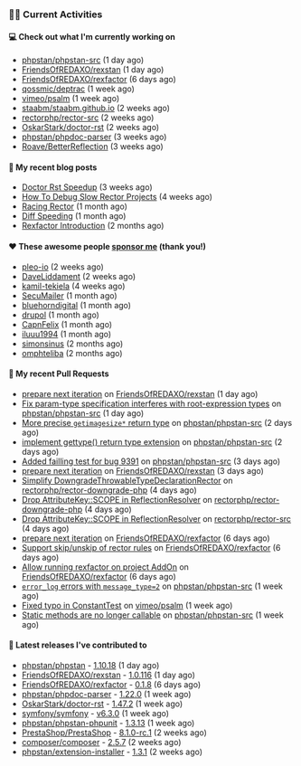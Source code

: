 ### 👨‍💻 Current Activities


#### 💻 Check out what I'm currently working on

- [phpstan/phpstan-src](https://github.com/phpstan/phpstan-src) (1 day ago)
- [FriendsOfREDAXO/rexstan](https://github.com/FriendsOfREDAXO/rexstan) (1 day ago)
- [FriendsOfREDAXO/rexfactor](https://github.com/FriendsOfREDAXO/rexfactor) (6 days ago)
- [qossmic/deptrac](https://github.com/qossmic/deptrac) (1 week ago)
- [vimeo/psalm](https://github.com/vimeo/psalm) (1 week ago)
- [staabm/staabm.github.io](https://github.com/staabm/staabm.github.io) (2 weeks ago)
- [rectorphp/rector-src](https://github.com/rectorphp/rector-src) (2 weeks ago)
- [OskarStark/doctor-rst](https://github.com/OskarStark/doctor-rst) (2 weeks ago)
- [phpstan/phpdoc-parser](https://github.com/phpstan/phpdoc-parser) (3 weeks ago)
- [Roave/BetterReflection](https://github.com/Roave/BetterReflection) (3 weeks ago)


#### 📜 My recent blog posts

- [Doctor Rst Speedup](https://staabm.github.io/2023/05/18/doctor-rst-speedup.html) (3 weeks ago)
- [How To Debug Slow Rector Projects](https://staabm.github.io/2023/05/10/how-to-debug-slow-rector-projects.html) (4 weeks ago)
- [Racing Rector](https://staabm.github.io/2023/05/06/racing-rector.html) (1 month ago)
- [Diff Speeding](https://staabm.github.io/2023/05/01/diff-speeding.html) (1 month ago)
- [Rexfactor Introduction](https://staabm.github.io/2023/04/09/rexfactor-introduction.html) (2 months ago)


#### ❤️ These awesome people [sponsor me](https://github.com/sponsors/staabm) (thank you!)

- [pleo-io](https://github.com/pleo-io) (2 weeks ago)
- [DaveLiddament](https://github.com/DaveLiddament) (2 weeks ago)
- [kamil-tekiela](https://github.com/kamil-tekiela) (4 weeks ago)
- [SecuMailer](https://github.com/SecuMailer) (1 month ago)
- [bluehorndigital](https://github.com/bluehorndigital) (1 month ago)
- [drupol](https://github.com/drupol) (1 month ago)
- [CapnFelix](https://github.com/CapnFelix) (1 month ago)
- [iluuu1994](https://github.com/iluuu1994) (1 month ago)
- [simonsinus](https://github.com/simonsinus) (2 months ago)
- [omphteliba](https://github.com/omphteliba) (2 months ago)


#### 🔨 My recent Pull Requests

- [prepare next iteration](https://github.com/FriendsOfREDAXO/rexstan/pull/513) on [FriendsOfREDAXO/rexstan](https://github.com/FriendsOfREDAXO/rexstan) (1 day ago)
- [Fix param-type specification interferes with root-expression types](https://github.com/phpstan/phpstan-src/pull/2439) on [phpstan/phpstan-src](https://github.com/phpstan/phpstan-src) (1 day ago)
- [More precise `getimagesize*` return type](https://github.com/phpstan/phpstan-src/pull/2438) on [phpstan/phpstan-src](https://github.com/phpstan/phpstan-src) (2 days ago)
- [implement gettype() return type extension](https://github.com/phpstan/phpstan-src/pull/2437) on [phpstan/phpstan-src](https://github.com/phpstan/phpstan-src) (2 days ago)
- [Added failling test for bug 9391](https://github.com/phpstan/phpstan-src/pull/2435) on [phpstan/phpstan-src](https://github.com/phpstan/phpstan-src) (3 days ago)
- [prepare next iteration](https://github.com/FriendsOfREDAXO/rexstan/pull/511) on [FriendsOfREDAXO/rexstan](https://github.com/FriendsOfREDAXO/rexstan) (3 days ago)
- [Simplify DowngradeThrowableTypeDeclarationRector](https://github.com/rectorphp/rector-downgrade-php/pull/88) on [rectorphp/rector-downgrade-php](https://github.com/rectorphp/rector-downgrade-php) (4 days ago)
- [Drop AttributeKey::SCOPE in ReflectionResolver](https://github.com/rectorphp/rector-downgrade-php/pull/87) on [rectorphp/rector-downgrade-php](https://github.com/rectorphp/rector-downgrade-php) (4 days ago)
- [Drop AttributeKey::SCOPE in ReflectionResolver](https://github.com/rectorphp/rector-src/pull/4068) on [rectorphp/rector-src](https://github.com/rectorphp/rector-src) (4 days ago)
- [prepare next iteration](https://github.com/FriendsOfREDAXO/rexfactor/pull/87) on [FriendsOfREDAXO/rexfactor](https://github.com/FriendsOfREDAXO/rexfactor) (6 days ago)
- [Support skip/unskip of rector rules](https://github.com/FriendsOfREDAXO/rexfactor/pull/86) on [FriendsOfREDAXO/rexfactor](https://github.com/FriendsOfREDAXO/rexfactor) (6 days ago)
- [Allow running rexfactor on project AddOn](https://github.com/FriendsOfREDAXO/rexfactor/pull/85) on [FriendsOfREDAXO/rexfactor](https://github.com/FriendsOfREDAXO/rexfactor) (6 days ago)
- [`error_log` errors with `message_type=2`](https://github.com/phpstan/phpstan-src/pull/2428) on [phpstan/phpstan-src](https://github.com/phpstan/phpstan-src) (1 week ago)
- [Fixed typo in ConstantTest](https://github.com/vimeo/psalm/pull/9835) on [vimeo/psalm](https://github.com/vimeo/psalm) (1 week ago)
- [Static methods are no longer callable](https://github.com/phpstan/phpstan-src/pull/2420) on [phpstan/phpstan-src](https://github.com/phpstan/phpstan-src) (1 week ago)


#### 🔭 Latest releases I've contributed to

- [phpstan/phpstan](https://github.com/phpstan/phpstan) - [1.10.18](https://github.com/phpstan/phpstan/releases/tag/1.10.18) (1 day ago)
- [FriendsOfREDAXO/rexstan](https://github.com/FriendsOfREDAXO/rexstan) - [1.0.116](https://github.com/FriendsOfREDAXO/rexstan/releases/tag/1.0.116) (1 day ago)
- [FriendsOfREDAXO/rexfactor](https://github.com/FriendsOfREDAXO/rexfactor) - [0.1.8](https://github.com/FriendsOfREDAXO/rexfactor/releases/tag/0.1.8) (6 days ago)
- [phpstan/phpdoc-parser](https://github.com/phpstan/phpdoc-parser) - [1.22.0](https://github.com/phpstan/phpdoc-parser/releases/tag/1.22.0) (1 week ago)
- [OskarStark/doctor-rst](https://github.com/OskarStark/doctor-rst) - [1.47.2](https://github.com/OskarStark/doctor-rst/releases/tag/1.47.2) (1 week ago)
- [symfony/symfony](https://github.com/symfony/symfony) - [v6.3.0](https://github.com/symfony/symfony/releases/tag/v6.3.0) (1 week ago)
- [phpstan/phpstan-phpunit](https://github.com/phpstan/phpstan-phpunit) - [1.3.13](https://github.com/phpstan/phpstan-phpunit/releases/tag/1.3.13) (1 week ago)
- [PrestaShop/PrestaShop](https://github.com/PrestaShop/PrestaShop) - [8.1.0-rc.1](https://github.com/PrestaShop/PrestaShop/releases/tag/8.1.0-rc.1) (2 weeks ago)
- [composer/composer](https://github.com/composer/composer) - [2.5.7](https://github.com/composer/composer/releases/tag/2.5.7) (2 weeks ago)
- [phpstan/extension-installer](https://github.com/phpstan/extension-installer) - [1.3.1](https://github.com/phpstan/extension-installer/releases/tag/1.3.1) (2 weeks ago)
